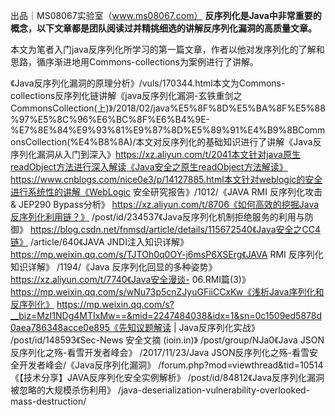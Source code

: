 出品｜MS08067实验室（www.ms08067.com） **反序列化是Java中非常重要的概念，以下文章都是团队阅读过并精挑细选的讲解反序列化漏洞的高质量文章。**

本文为笔者入门java反序列化所学习的第一篇文章，作者以他对发序列化的了解和思路，循序渐进地用Commons-collections为案例进行了讲解。

《Java反序列化漏洞的原理分析》/vuls/170344.html本文为Commons-collections反序列化链讲解《java反序列化漏洞-玄铁重剑之CommonsCollection(上)》/2018/02/java%E5%8F%8D%E5%BA%8F%E5%88%97%E5%8C%96%E6%BC%8F%E6%B4%9E-%E7%8E%84%E9%93%81%E9%87%8D%E5%89%91%E4%B9%8BCommonsCollection(%E4%B8%8A)/本文对反序列化的基础知识进行了讲解《Java反序列化漏洞从入门到深入》https://xz.aliyun.com/t/2041本文针对java原生readObject方法进行深入解读《Java安全之原生readObject方法解读》https://www.cnblogs.com/nice0e3/p/14127885.html本文针对weblogic的安全进行系统性的讲解《WebLogic 安全研究报告》/1012/《JAVA RMI 反序列化攻击 & JEP290 Bypass分析》 https://xz.aliyun.com/t/8706《如何高效的挖掘Java反序列化利用链？》 /post/id/234537《Java反序列化机制拒绝服务的利用与防御》 https://blog.csdn.net/fnmsd/article/details/115672540《Java安全之CC4链》 /article/640《JAVA JNDI注入知识详解》 https://mp.weixin.qq.com/s/TJTOh0q0OY-j6msP6XSErg《JAVA RMI 反序列化知识详解》 /1194/《Java 反序列化回显的多种姿势》 https://xz.aliyun.com/t/7740《Java安全漫谈- 06.RMI篇(3)》 https://mp.weixin.qq.com/s/wNu73p5cnZJyuGFiiCCxKw《浅析Java序列化和反序列化》 https://mp.weixin.qq.com/s?__biz=MzI1NDg4MTIxMw==&mid=2247484038&idx=1&sn=0c1509ed5878d0aea786348acce0e895《先知议题解读 | Java反序列化实战》 /post/id/148593《Sec-News 安全文摘 (ioin.in)》 /post/group/NJa0《Java JSON反序列化之殇-看雪开发者峰会》 /2017/11/23/Java JSON反序列化之殇-看雪安全开发者峰会/《Java反序列化漏洞》 /forum.php?mod=viewthread&tid=10514《【技术分享】JAVA反序列化安全实例解析》 /post/id/84812《Java反序列化漏洞被忽略的大规模杀伤利用》 /java-deserialization-vulnerability-overlooked-mass-destruction/